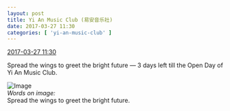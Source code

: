 ```yaml
---
layout: post
title: Yi An Music Club (易安音乐社)
date: 2017-03-27 11:30
categories: [ 'yi-an-music-club' ]
---
```


<div class="weibo-info">
  <a href="http://weibo.com/6094546964/EBI20EoFG">2017-03-27 11:30</a>
</div>

Spread the wings to greet the bright future — 3 days left till the Open Day of Yi An Music Club.

<!-- more -->

![Image](http://wx3.sinaimg.cn/mw690/006Es64Agy1fe18b5lts2j30u01hc4qp.jpg)  
*Words on image:*  
Spread the wings to greet the bright future.
